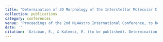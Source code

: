 ```yaml
---
title: "Determination of 3D Morphology of the Interstellar Molecular Clouds with Machine Learning"
collection: publications
category: conferences
venue: 'Proceedings of the 2nd ML4Astro International Conference, to be published in 2025'
date: ''
citation: 'Oztaban, E., & Kalemci, E. (to be published). Determination of 3D Morphology of the Interstellar Molecular Clouds with Machine Learning. Machine Learning for Astrophysics: Proceedings of the 2nd ML4Astro International Conference 8-12 July 2024. Springer Nature, (2025)'
---
```


